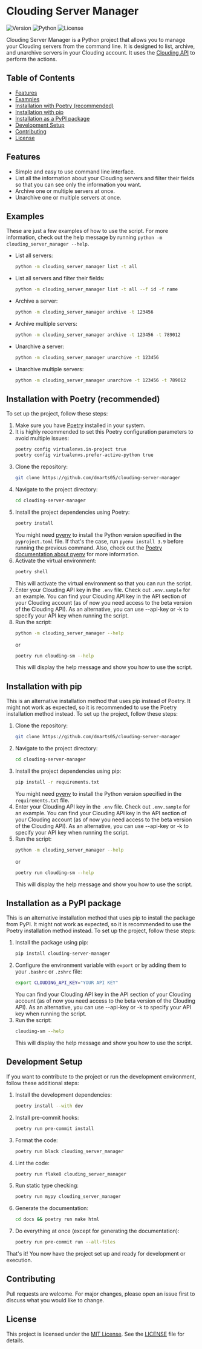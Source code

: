 # Clouding Server Manager
![Version](https://img.shields.io/badge/Version-1.0.4-brightgreen.svg)
![Python](https://img.shields.io/badge/Python-3.9-brightgreen.svg)
![License](https://img.shields.io/badge/License-MIT-blue.svg)

Clouding Server Manager is a Python project that allows you to manage your Clouding servers from the command line. It is designed to list, archive, and unarchive servers in your Clouding account. It uses the [Clouding API](https://api.clouding.io/docs) to perform the actions.

## Table of Contents
* [Features](#features)
* [Examples](#examples)
* [Installation with Poetry (recommended)](#installation-with-poetry-recommended)
* [Installation with pip](#installation-with-pip)
* [Installation as a PyPI package](#installation-as-a-pypi-package)
* [Development Setup](#development-setup)
* [Contributing](#contributing)
* [License](#license)

## Features
* Simple and easy to use command line interface.
* List all the information about your Clouding servers and filter their fields so that you can see only the information you want.
* Archive one or multiple servers at once.
* Unarchive one or multiple servers at once.

## Examples
These are just a few examples of how to use the script. For more information, check out the help message by running `python -m clouding_server_manager --help`.
* List all servers:
    ```bash
    python -m clouding_server_manager list -t all
    ```
* List all servers and filter their fields:
    ```bash
    python -m clouding_server_manager list -t all --f id -f name
    ```
* Archive a server:
    ```bash
    python -m clouding_server_manager archive -t 123456
    ```
* Archive multiple servers:
    ```bash
    python -m clouding_server_manager archive -t 123456 -t 789012
    ```
* Unarchive a server:
    ```bash
    python -m clouding_server_manager unarchive -t 123456
    ```
* Unarchive multiple servers:
    ```bash
    python -m clouding_server_manager unarchive -t 123456 -t 789012
    ```

## Installation with Poetry (recommended)
To set up the project, follow these steps:
1. Make sure you have [Poetry](https://python-poetry.org/docs/#installing-with-the-official-installer) installed in your system.
2. It is highly recommended to set this Poetry configuration parameters to avoid multiple issues:
    ```bash
    poetry config virtualenvs.in-project true
    poetry config virtualenvs.prefer-active-python true
    ```
3. Clone the repository:
    ```bash
    git clone https://github.com/dmarts05/clouding-server-manager
    ```
4. Navigate to the project directory:
    ```bash
    cd clouding-server-manager
    ```
5. Install the project dependencies using Poetry:
    ```bash
    poetry install
    ```
    You might need [pyenv](https://github.com/pyenv/pyenv) to install the Python version specified in the `pyproject.toml` file. If that's the case, run `pyenv install 3.9` before running the previous command. Also, check out the [Poetry documentation about pyenv](https://python-poetry.org/docs/managing-environments/) for more information.
6. Activate the virtual environment:
    ```bash
    poetry shell
    ```
    This will activate the virtual environment so that you can run the script.
7. Enter your Clouding API key in the `.env` file. Check out `.env.sample` for an example. You can find your Clouding API key in the API section of your Clouding account (as of now you need access to the beta version of the Clouding API). As an alternative, you can use --api-key or -k to specify your API key when running the script.
8. Run the script:
    ```bash
    python -m clouding_server_manager --help
    ```
    or
    ```bash
    poetry run clouding-sm --help
    ```
    This will display the help message and show you how to use the script.

## Installation with pip
This is an alternative installation method that uses pip instead of Poetry. It might not work as expected, so it is recommended to use the Poetry installation method instead. To set up the project, follow these steps:
1. Clone the repository:
    ```bash
    git clone https://github.com/dmarts05/clouding-server-manager
    ```
2. Navigate to the project directory:
    ```bash
    cd clouding-server-manager
    ```
3. Install the project dependencies using pip:
    ```bash
    pip install -r requirements.txt
    ```
    You might need [pyenv](https://github.com/pyenv/pyenv) to install the Python version specified in the `requirements.txt` file.
4. Enter your Clouding API key in the `.env` file. Check out `.env.sample` for an example. You can find your Clouding API key in the API section of your Clouding account (as of now you need access to the beta version of the Clouding API). As an alternative, you can use --api-key or -k to specify your API key when running the script.
5. Run the script:
    ```bash
    python -m clouding_server_manager --help
    ```
    or
    ```bash
    poetry run clouding-sm --help
    ```
    This will display the help message and show you how to use the script.

## Installation as a PyPI package
This is an alternative installation method that uses pip to install the package from PyPI. It might not work as expected, so it is recommended to use the Poetry installation method instead. To set up the project, follow these steps:
1. Install the package using pip:
    ```bash
    pip install clouding-server-manager
    ```
2. Configure the environment variable with `export` or by adding them to your `.bashrc` or `.zshrc` file:
    ```bash
    export CLOUDING_API_KEY="YOUR API KEY"
    ```
    You can find your Clouding API key in the API section of your Clouding account (as of now you need access to the beta version of the Clouding API). As an alternative, you can use --api-key or -k to specify your API key when running the script.
2. Run the script:
    ```bash
    clouding-sm --help
    ```
    This will display the help message and show you how to use the script.

## Development Setup
If you want to contribute to the project or run the development environment, follow these additional steps:
1. Install the development dependencies:
    ```bash
    poetry install --with dev
    ```
2. Install pre-commit hooks:
    ```bash
    poetry run pre-commit install
    ```
3. Format the code:
    ```bash
    poetry run black clouding_server_manager
    ```
4. Lint the code:
    ```bash
    poetry run flake8 clouding_server_manager
    ```
5. Run static type checking:
    ```bash
    poetry run mypy clouding_server_manager
    ```
6. Generate the documentation:
    ```bash
    cd docs && poetry run make html
    ```
7. Do everything at once (except for generating the documentation):
    ```bash
    poetry run pre-commit run --all-files
    ```
That's it! You now have the project set up and ready for development or execution.

## Contributing
Pull requests are welcome. For major changes, please open an issue first to discuss what you would like to change.

## License
This project is licensed under the [MIT License](https://choosealicense.com/licenses/mit/). See the [LICENSE](LICENSE) file for details.